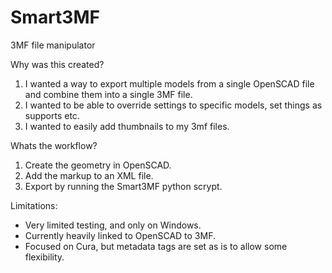 # Smart3MF
3MF file manipulator

Why was this created?
1) I wanted a way to export multiple models from a single OpenSCAD file and combine them into a single 3MF file. 
2) I wanted to be able to override settings to specific models, set things as supports etc.
3) I wanted to easily add thumbnails to my 3mf files.

Whats the workflow?
1) Create the geometry in OpenSCAD.
2) Add the markup to an XML file.
3) Export by running the Smart3MF python scrypt.

Limitations:
- Very limited testing, and only on Windows.
- Currently heavily linked to OpenSCAD to 3MF.
- Focused on Cura, but metadata tags are set as is to allow some flexibility.
